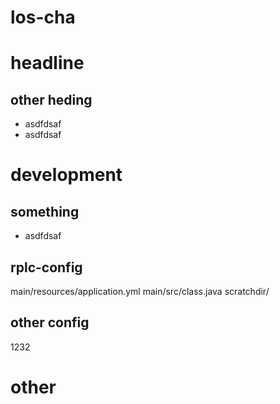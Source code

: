 # los-cha

# headline
## other heding
- asdfdsaf
- asdfdsaf

# development
## something
- asdfdsaf

## rplc-config
main/resources/application.yml
main/src/class.java
scratchdir/

## other config
1232

# other
